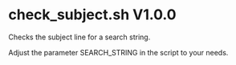 check_subject.sh V1.0.0
=======================

Checks the subject line for a search string.

Adjust the parameter SEARCH_STRING in the script to your needs.
